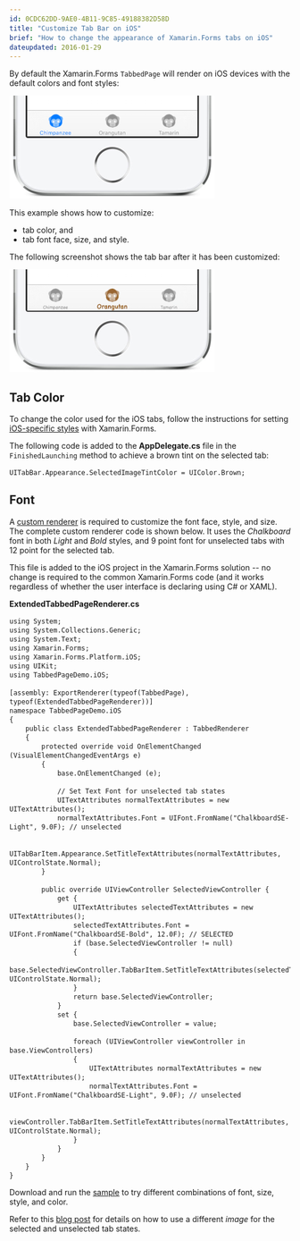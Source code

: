 ```yaml
---
id: 0CDC62DD-9AE0-4B11-9C85-49188382D58D
title: "Customize Tab Bar on iOS"
brief: "How to change the appearance of Xamarin.Forms tabs on iOS"
dateupdated: 2016-01-29
---
```


By default the Xamarin.Forms `TabbedPage` will render on iOS devices
with the default colors and font styles:

[ ![](Images/tabs-default-sml.png)](Images/tabs-default.png)

This example shows how to customize:

* tab color, and
* tab font face, size, and style.

The following screenshot shows the tab bar after it has been customized:

[ ![](Images/tabs-custom-sml.png)](Images/tabs-custom.png)


## Tab Color

To change the color used for the iOS tabs, follow the instructions for
setting [iOS-specific styles](https://developer.xamarin.com/guides/xamarin-forms/platform-features/ios/theme/)
with Xamarin.Forms.

The following code is added to the **AppDelegate.cs** file in the
`FinishedLaunching` method to achieve a brown tint on the selected tab:

```
UITabBar.Appearance.SelectedImageTintColor = UIColor.Brown;
```

## Font

A [custom renderer](https://developer.xamarin.com/guides/xamarin-forms/custom-renderer/) is required to
customize the font face, style, and size. The complete custom renderer
code is shown below. It uses the *Chalkboard* font in both *Light* and *Bold*
styles, and 9 point font for unselected tabs with 12 point for the selected tab.

This file is added to the iOS project in the Xamarin.Forms solution -- no change
is required to the common Xamarin.Forms code (and it works regardless of whether
the user interface is declaring using C# or XAML).

**ExtendedTabbedPageRenderer.cs**

```
using System;
using System.Collections.Generic;
using System.Text;
using Xamarin.Forms;
using Xamarin.Forms.Platform.iOS;
using UIKit;
using TabbedPageDemo.iOS;

[assembly: ExportRenderer(typeof(TabbedPage), typeof(ExtendedTabbedPageRenderer))]
namespace TabbedPageDemo.iOS
{
	public class ExtendedTabbedPageRenderer : TabbedRenderer
	{
		protected override void OnElementChanged (VisualElementChangedEventArgs e)
		{
			base.OnElementChanged (e);

			// Set Text Font for unselected tab states
			UITextAttributes normalTextAttributes = new UITextAttributes();
			normalTextAttributes.Font = UIFont.FromName("ChalkboardSE-Light", 9.0F); // unselected

			UITabBarItem.Appearance.SetTitleTextAttributes(normalTextAttributes, UIControlState.Normal);
		}

		public override UIViewController SelectedViewController {
			get {
				UITextAttributes selectedTextAttributes = new UITextAttributes();
				selectedTextAttributes.Font = UIFont.FromName("ChalkboardSE-Bold", 12.0F); // SELECTED
				if (base.SelectedViewController != null)
				{
					base.SelectedViewController.TabBarItem.SetTitleTextAttributes(selectedTextAttributes, UIControlState.Normal);
				}
				return base.SelectedViewController;
			}
			set {
				base.SelectedViewController = value;

				foreach (UIViewController viewController in base.ViewControllers)
				{
					UITextAttributes normalTextAttributes = new UITextAttributes();
					normalTextAttributes.Font = UIFont.FromName("ChalkboardSE-Light", 9.0F); // unselected

					viewController.TabBarItem.SetTitleTextAttributes(normalTextAttributes, UIControlState.Normal);
				}
			}
		}
	}
}
```

Download and run the [sample](https://github.com/xamarin/recipes/tree/master/cross-platform/xamarin-forms/iOS/customize-tabs/)
to try different combinations of font, size, style, and color.

Refer to this [blog post](http://motzcod.es/post/138225183932/tintcolor-selectedimage-xamarin-forms-ios)
for details on how to use a different *image* for the selected and unselected
tab states.

